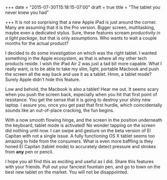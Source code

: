 +++
date = "2015-07-30T15:18:15-07:00"
draft = true
title = "The tablet you never knew you had"

+++
It is not so surprising that a new Apple iPad is just around the corner. Many are assuming that it is the Pro version. Bigger screen, multitasking, maybe even a dedicated stylus. Sure, these features scream _productivity in a light package_, but that is only assumptions. Who wants to wait a couple months for the actual product?<!--more-->

I decided to do some investigation on which was the right tablet. I wanted something in the Apple ecosystem, as that is where all my other tech products reside. I wish the iPad Air 2 was just a tad bit more capable. What I really want, is to be able to take my slim, light, portable Macbook and push the screen all the way back and use it as a tablet. Hmm, a tablet mode? Surely Apple didn't hide this feature.

Low and behold, the Macbook is also a tablet! Hear me out. It seems scary when you push the screen back, especially when you hit that first point of resistance. You get the sense that it is going to destroy your shiny new laptop. I assure you, once you get past that first hurdle, which coincidentally sounds like an out-of-place cracking, the fun begins.

With a now smooth flowing hinge, and the screen in the position underneath the keyboard, tablet mode is activated! No wonder tapping on the screen did nothing until now. I can swipe and gesture on the beta version of El Capitan with not a single issue. A fully functioning OS X tablet seems too amazing to hide from the consumers. What is even more baffling is they honed El Capitan (tablet mode) to accurately detect pressure and strokes from __any__ pen or pencil.

I hope you all find this as exciting and useful as I did. Share this features with your friends. Pull out your fanciest fountain pen, and go to town on the best new tablet on the market. You will not be disappointed.
